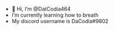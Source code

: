 - 👋 Hi, I’m @DatCodia464
- I’m currently learning how to breath
- My discord username is DaCodia#9802

<!---
DatCoder464/DatCoder464 is a ✨ special ✨ repository because its `README.md` (this file) appears on your GitHub profile.
You can click the Preview link to take a look at your changes.
--->

